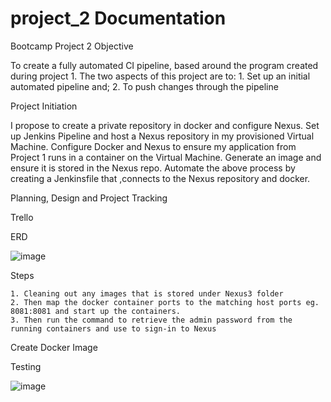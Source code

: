 # project_2 Documentation
Bootcamp Project 2
Objective

To create a fully automated CI pipeline, based around the program created during project 1. 
The two aspects of this project are to:
	1. Set up an initial automated pipeline and;
	2. To push changes through the pipeline
	
	
Project Initiation

I propose to create a private repository in docker and configure Nexus. 
Set up Jenkins Pipeline and host a Nexus repository in my provisioned Virtual Machine.
Configure Docker and Nexus to ensure my application from Project 1 runs in a container on the Virtual Machine.
Generate an image and  ensure it is stored in the Nexus repo.
Automate the above process by creating a Jenkinsfile that ,connects to the Nexus repository and docker.


Planning, Design and Project Tracking

Trello


ERD

![image](https://github.com/ashrafmpatel/project_1/assets/139867139/3d1ef18f-e6a5-41b0-94e0-3b5a071008ee)

Steps

	1. Cleaning out any images that is stored under Nexus3 folder
	2. Then map the docker container ports to the matching host ports eg. 8081:8081 and start up the containers.
	3. Then run the command to retrieve the admin password from the running containers and use to sign-in to Nexus
	
	



















Create Docker Image


















Testing


















![image](https://github.com/ashrafmpatel/project_1/assets/139867139/3547ede1-df06-4842-b2ad-1fcf4770c44c)

